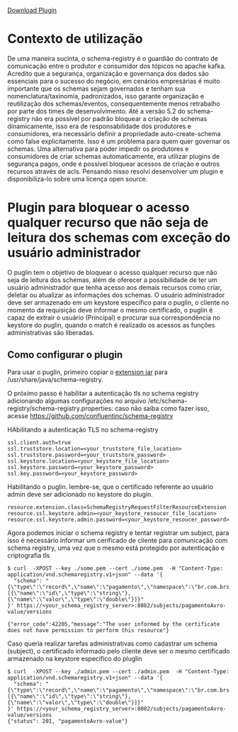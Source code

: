 [Download Plugin](https://github.com/brunoksi/brs-schema-registry-request-filter-plugin/releases/download/v1.0.0/schema-registry-request-filter-plugin-1.0.0.jar)

# Contexto de utilização

De uma maneira sucinta, o schema-registry é o guardião do contrato de comunicação entre o produtor e consumidor dos tópicos no apache kafka. Acredito que a segurança, organização e governança dos dados são essenciais para o sucesso do negócio, em cenários empresárias é muito importante que os schemas sejam governados e tenham sua nomenclatura/taxinomia, padronizados, isso garante organização e reutilização dos schemas/eventos, consequentemente menos retrabalho por parte dos times de desenvolvimento. Até a versão 5.2 do schema-registry não era possível por padrão bloquear a criação de schemas dinamicamente, isso era de responsabilidade dos produtores e consumidores, era necessário definir a propriedade auto-create-schema como false explicitamente. Isso é um problema para quem quer governar os schemas. Uma alternativa para poder impedir os produtores e consumidores de criar schemas automaticamente, era utilizar plugins de segurança pagos, onde é possível bloquear acessos de criação e outros recursos através de acls. Pensando nisso resolvi desenvolver um plugin e disponibiliza-lo sobre uma licença open source. 

# Plugin para bloquear o acesso qualquer recurso que não seja de leitura dos schemas com exceção do usuário administrador

O puglin tem o objetivo de bloquear o acesso qualquer recurso que não seja de leitura dos schemas, além de oferecer a possibilidade de ter um usuário administrador que tenha acesso aos demais recursos como criar, deletar ou atualizar as informações dos schemas. O usuário administrador deve ser armazenado em um keystore específico para o puglin, o cliente no momento da requisição deve informar o mesmo certificado, o puglin é capaz de extrair o usuário (Principal) e procurar sua correspondência no keystore do puglin, quando o match é realizado os acessos as funções administrativas são liberadas. 

## Como configurar o plugin

Para usar o puglin, primeiro copiar o [extension jar](https://github.com/brunoksi/brs-schema-registry-request-filter-plugin/releases/download/v1.0.0/schema-registry-request-filter-plugin-1.0.0.jar) para /usr/share/java/schema-registry. 

O próximo passo é habilitar a autenticação tls no schema registry adicionando algumas configurações no arquivo /etc/schema-registry/schema-registry.properties: caso não saiba como fazer isso, acesse https://github.com/confluentinc/schema-registry

HAbilitando a autenticação TLS no schema-registry
```
ssl.client.auth=true
ssl.truststore.location=<your_truststore_file_location>
ssl.truststore.password=<your_truststore_password>
ssl.keystore.location=<your_keystore_file_location>
ssl.keystore.password=<your_keystore_password>
ssl.key.password=<your_keystore_password>

```

Habilitando o puglin. lembre-se, que o certificado referente ao usuário admin deve ser adicionado no keystore do plugin. 
```
resource.extension.class=SchemaRegistryRequestFilterResourceExtension
resource.ssl.keystore.admin=<your_keystore_resoucer_file_location>
resource.ssl.keystore.admin.password=<your_keystore_resoucer_password>
```

Agora podemos iniciar o schema registry e tentar registrar um subject, para isso é necessário informar um cerificado de cliente para comunicação com schema registry, uma vez que o mesmo está protegido por autenticação e criptografia tls 

```
$ curl  -XPOST --key ./some.pem --cert ./some.pem  -H "Content-Type: application/vnd.schemaregistry.v1+json" --data '{
  "schema": "{\"type\":\"record\",\"name\":\"pagamento\",\"namespace\":\"br.com.brs.examples.clients.pagamentoAvro\",\"fields\":[{\"name\":\"id\",\"type\":\"string\"},{\"name\":\"valor\",\"type\":\"double\"}]}"
}' https://<your_schema_registry_server>:8082/subjects/pagamentoAvro-value/versions

{"error_code":42205,"message":"The user informed by the certificate does not have permission to perform this resource"}
```

Caso queria realizar tarefas administrativas como cadastrar um schema (subject), o certificado informado pelo cliente deve ser o mesmo certificado armazenado na keystore especifico do pluglin 

```
$ curl  -XPOST --key ./admin.pem --cert ./admin.pem  -H "Content-Type: application/vnd.schemaregistry.v1+json" --data '{
  "schema": "{\"type\":\"record\",\"name\":\"pagamento\",\"namespace\":\"br.com.brs.examples.clients.pagamentoAvro\",\"fields\":[{\"name\":\"id\",\"type\":\"string\"},{\"name\":\"valor\",\"type\":\"double\"}]}"
}' https://<your_schema_registry_server>:8082/subjects/pagamentoAvro-value/versions
{"status": 201, "pagamentoAvro-value"}
```

